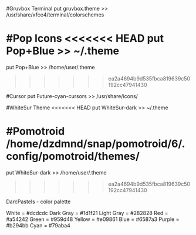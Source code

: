 #Gruvbox Terminal
put gruvbox.theme >> /usr/share/xfce4/terminal/colorschemes

#Pop Icons
<<<<<<< HEAD
put Pop+Blue >> ~/.theme
=======
put Pop+Blue >> /home/user/.theme
>>>>>>> ea2a4694b9d535fbca819639c50192cc47941430

#Cursor
put Future-cyan-cursors >> /usr/share/icons/

#WhiteSur Theme
<<<<<<< HEAD
put WhiteSur-dark >> ~/.theme

#Pomotroid
/home/dzdmnd/snap/pomotroid/6/.config/pomotroid/themes/
=======
put WhiteSur-dark >> /home/user/.theme
>>>>>>> ea2a4694b9d535fbca819639c50192cc47941430

DarcPastels - color palette

White = #dcdcdc
Dark Gray = #1d1f21
Light Gray = #282828
Red = #a54242
Green = #959d48
Yellow = #e09861
Blue = #6587a3
Purple = #b294bb
Cyan = #79aba4
